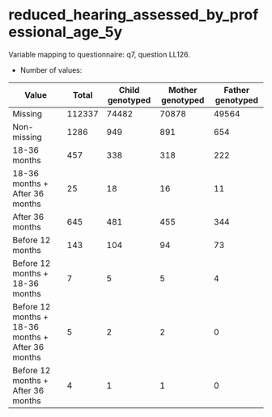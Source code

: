 # reduced_hearing_assessed_by_professional_age_5y
Variable mapping to questionnaire: q7, question LL126.
- Number of values:

| Value | Total | Child genotyped | Mother genotyped | Father genotyped |
| ----- | ----- | --------------- | ---------------- | ---------------- |
| Missing | 112337 | 74482 | 70878 | 49564 |
| Non-missing | 1286 | 949 | 891 | 654 |
| 18-36 months | 457 | 338 | 318 |222 |
| 18-36 months + After 36 months | 25 | 18 | 16 |11 |
| After 36 months | 645 | 481 | 455 |344 |
| Before 12 months | 143 | 104 | 94 |73 |
| Before 12 months + 18-36 months | 7 | 5 | 5 |4 |
| Before 12 months + 18-36 months + After 36 months | 5 | 2 | 2 |0 |
| Before 12 months + After 36 months | 4 | 1 | 1 |0 |



